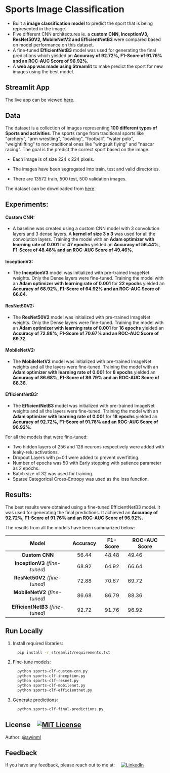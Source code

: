 # Sports Image Classification

- Built a **image classification model** to predict the sport that is being represented in the image.
- Five different CNN architectures ie. a **custom CNN, InceptionV3, ResNet50V2, MobileNetV2 and EfficientNetB3** were compared based on model performance on this dataset.
- A fine-tuned **EfficientNetB3** model was used for generating the final predictions which yielded an **Accuracy of 92.72%, F1-Score of 91.76% and an ROC-AUC Score of 96.92%.**
- A **web app was made using Streamlit** to make predict the sport for new images using the best model.

## Streamlit App

The live app can be viewed [here](https://huggingface.co/spaces/awinml/sports_classification).

## Data

The dataset is a collection of images representing **100 different types of Sports and activities**. The sports range from traditional sports like "archery", "arm wrestling", "bowling", "football", "water polo", "weightlifting" to non-traditional ones like "wingsuit flying" and "nascar racing". The goal is the predict the correct sport based on the image.

- Each image is of size 224 x 224 pixels.
- The images have been segregated into train, test and valid directories.

- There are 13572 train, 500 test, 500 validation images.

The dataset can be downloaded from [here](https://www.kaggle.com/datasets/gpiosenka/sports-classification).

## Experiments:

#### Custom CNN:

- A baseline was created using a custom CNN model with 3 convolution layers and 3 dense layers. A **kernel of size 3 x 3** was used for all the convolution layers. Training the model with an **Adam optimizer with learning rate of 0.001** for **47 epochs** yielded an **Accuracy of 56.44%, F1-Score of 48.48% and an ROC-AUC Score of 49.46%.**

#### InceptionV3:

- The **InceptionV3** model was initialized with pre-trained ImageNet weights. Only the Dense layers were fine-tuned. Training the model with an **Adam optimizer with learning rate of 0.001** for **22 epochs** yielded an **Accuracy of 68.92%, F1-Score of 64.92% and an ROC-AUC Score of 66.64.**

#### ResNet50V2:

- The **ResNet50V2** model was initialized with pre-trained ImageNet weights. Only the Dense layers were fine-tuned. Training the model with an **Adam optimizer with learning rate of 0.001** for **16 epochs** yielded an **Accuracy of 72.88%, F1-Score of 70.67% and an ROC-AUC Score of 69.72.**

#### MobileNetV2:

- The **MobileNetV2** model was initialized with pre-trained ImageNet weights and all the layers were fine-tuned. Training the model with an **Adam optimizer with learning rate of 0.001** for **8 epochs** yielded an **Accuracy of 86.68%, F1-Score of 86.79% and an ROC-AUC Score of 88.36.**

#### EfficientNetB3:

- The **EfficientNetB3** model was initialized with pre-trained ImageNet weights and all the layers were fine-tuned. Training the model with an **Adam optimizer with learning rate of 0.001** for **18 epochs** yielded an **Accuracy of 92.72%, F1-Score of 91.76% and an ROC-AUC Score of 96.92%.**

For all the models that were fine-tuned:

- Two hidden layers of 256 and 128 neurons respectively were added with leaky-relu activations.
- Dropout Layers with p=0.1 were added to prevent overfitting.
- Number of epochs was 50 with Early stopping with patience parameter as 2 epochs.
- Batch size of 32 was used for training.
- Sparse Categorical Cross-Entropy was used as the loss function.

## Results:

The best results were obtained using a fine-tuned EfficientNetB3 model. It was used for generating the final predictions. It achieved an **Accuracy of 92.72%, F1-Score of 91.76% and an ROC-AUC Score of 96.92%.**

The results from all the models have been summarized below:

|              **Model**              | **Accuracy** | **F1-Score** | **ROC\-AUC Score** |
| :---------------------------------: | :----------: | :----------: | ------------------ |
|           **Custom CNN**            |    56.44     |    48.48     | 49.46              |
|  **InceptionV3** _\(fine-tuned\)_   |    68.92     |    64.92     | 66.64              |
|   **ResNet50V2** _\(fine-tuned\)_   |    72.88     |    70.67     | 69.72              |
|  **MobileNetV2** _\(fine-tuned\)_   |    86.68     |    86.79     | 88.36              |
| **EfficientNetB3** _\(fine-tuned\)_ |    92.72     |    91.76     | 96.92              |

## Run Locally

1. Install required libraries:
   ```bash
     pip install -r streamlit/requirements.txt
   ```
2. Fine-tune models:
   ```bash
     python sports-clf-custom-cnn.py
     python sports-clf-inception.py
     python sports-clf-resnet.py
     python sports-clf-mobilenet.py
     python sports-clf-efficientnet.py
   ```
3. Generate predictions:
   ```bash
     python sports-clf-final-predictions.py
   ```

## License &nbsp;&nbsp; [![MIT License](https://img.shields.io/badge/License-MIT-green.svg)](https://choosealicense.com/licenses/mit/)

Author: [@awinml](https://www.github.com/awinml)

## Feedback

If you have any feedback, please reach out to me at: &nbsp; &nbsp;
<a href="https://www.linkedin.com/in/ashwin-mathur-ds/"><img src="https://img.shields.io/badge/LinkedIn-Ashwin-blue" alt="LinkedIn" href="https://www.linkedin.com/in/ashwin-mathur-ds/"></a>
